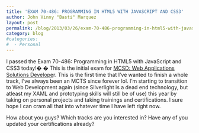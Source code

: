 ```yaml
---
title: 'EXAM 70-486: PROGRAMMING IN HTML5 WITH JAVASCRIPT AND CSS3'
author: John Vinny "Basti" Marquez
layout: post
permalink: /blog/2013/03/26/exam-70-486-programming-in-html5-with-javascript-and-css3/
category: blog
#categories:
#  - Personal
---
```

I passed the Exam 70-486: Programming in HTML5 with JavaScript and CSS3 today!� � This is the initial exam for <a href="http://www.microsoft.com/learning/en/us/mcsd-web-apps-certification.aspx#fbid=hQ0DLAr3XSS" target="_blank">MCSD: Web Applications Solutions Develope</a>r. This is the first time that I&#8217;ve wanted to finish a whole track, I&#8217;ve always been an MCTS since forever lol. I&#8217;m starting to transition to Web Development again (since Silverlight is a dead end technology, but atleast my XAML and prototyping skills will still be of use) this year by taking on personal projects and taking trainings and certifications. I sure hope I can cram all that into whatever time I have left right now.

How about you guys? Which tracks are you interested in? Have any of you updated your certifications already?